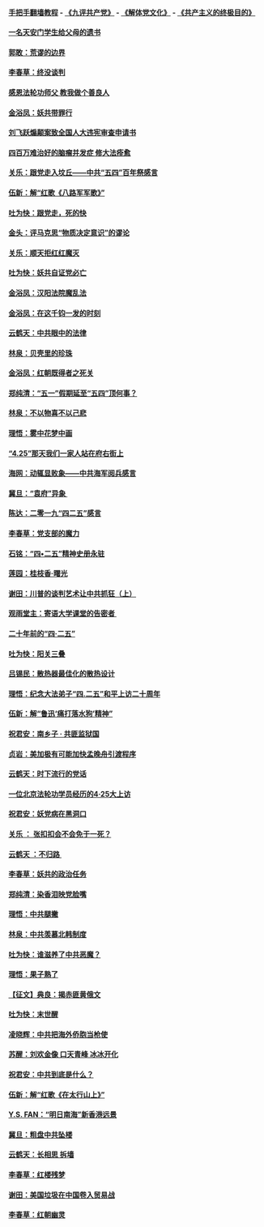 #### [手把手翻墙教程](https://github.com/gfw-breaker/guides/wiki) -  [《九评共产党》](https://github.com/gfw-breaker/9ping.md?t=05071837) - [《解体党文化》](https://github.com/gfw-breaker/jtdwh.md?t=05071837) - [《共产主义的终极目的》](https://github.com/gfw-breaker/gczydzjmd.md?t=05071837)

#### [一名天安门学生给父母的遗书](../pages/nsc993/n11240241.md?t=05071837) 

#### [郭敢：荒谬的边界](../pages/nsc993/n11239395.md?t=05071837) 

#### [李春草：终没谈判](../pages/nsc993/n11238751.md?t=05071837) 

#### [感恩法轮功师父 教我做个善良人](../pages/nsc993/n11238180.md?t=05071837) 

#### [金浴凤：妖共带罪行](../pages/nsc993/n11238313.md?t=05071837) 

#### [刘飞跃煽颠案致全国人大违宪审查申请书](../pages/nsc993/n11238268.md?t=05071837) 

#### [四百万难治好的脑瘤并发症 修大法痊愈](../pages/nsc993/n11238020.md?t=05071837) 

#### [关乐：跟党走入坟丘——中共“五四”百年祭感言](../pages/nsc993/n11236150.md?t=05071837) 

#### [伍新：解“红歌《八路军军歌》”](../pages/nsc993/n11227702.md?t=05071837) 

#### [吐为快：跟党走，死的快](../pages/nsc993/n11227511.md?t=05071837) 

#### [金头：评马克思“物质决定意识”的谬论](../pages/nsc993/n11227161.md?t=05071837) 

#### [关乐：顺天拒红红魔灭](../pages/nsc993/n11225393.md?t=05071837) 

#### [吐为快：妖共自证党必亡](../pages/nsc993/n11223109.md?t=05071837) 

#### [金浴凤：汉阳法院魔乱法](../pages/nsc993/n11222083.md?t=05071837) 

#### [金浴凤：在这千钧一发的时刻](../pages/nsc993/n11222047.md?t=05071837) 

#### [云鹤天：中共眼中的法律](../pages/nsc993/n11221943.md?t=05071837) 

#### [林泉：贝壳里的珍珠](../pages/nsc993/n11217073.md?t=05071837) 

#### [金浴凤：红朝既得者之死关](../pages/nsc993/n11217063.md?t=05071837) 

#### [郑纯清：“五一”假期延至“五四”顶何事？](../pages/nsc993/n11217000.md?t=05071837) 

#### [林泉：不以物喜不以己悲](../pages/nsc993/n11216987.md?t=05071837) 

#### [理悟：雾中花梦中画](../pages/nsc993/n11213846.md?t=05071837) 

#### [“4.25”那天我们一家人站在府右街上](../pages/nsc993/n11210435.md?t=05071837) 

#### [海网：动辄显败象——中共海军阅兵感言](../pages/nsc993/n11212147.md?t=05071837) 

#### [冀旦：“袁府”异象 ](../pages/nsc993/n11211996.md?t=05071837) 

#### [陈达：二零一九“四二五”感言](../pages/nsc993/n11211971.md?t=05071837) 

#### [李春草：党支部的魔力](../pages/nsc993/n11211722.md?t=05071837) 

#### [石铭：“四•二五”精神史册永驻](../pages/nsc993/n11210585.md?t=05071837) 

#### [莲园：桂枝香‧曙光](../pages/nsc993/n11210371.md?t=05071837) 

#### [谢田：川普的谈判艺术让中共抓狂（上）](../pages/nsc993/n11209038.md?t=05071837) 

#### [观雨堂主：寄语大学课堂的告密者 ](../pages/nsc993/n11209062.md?t=05071837) 

#### [二十年前的“四·二五”](../pages/nsc993/n11207639.md?t=05071837) 

#### [吐为快：阳关三叠](../pages/nsc993/n11207152.md?t=05071837) 

#### [吕锡民：散热器最佳化的散热设计](../pages/nsc993/n11206294.md?t=05071837) 

#### [理悟：纪念大法弟子“四.二五”和平上访二十周年](../pages/nsc993/n11206269.md?t=05071837) 

#### [伍新：解“鲁迅‘痛打落水狗’精神”](../pages/nsc993/n11206208.md?t=05071837) 

#### [祝君安：南乡子 · 共匪监狱国](../pages/nsc993/n11203831.md?t=05071837) 

#### [贞岩：美加极有可能加快孟晚舟引渡程序](../pages/nsc993/n11203705.md?t=05071837) 

#### [云鹤天：时下流行的党话](../pages/nsc993/n11203254.md?t=05071837) 

#### [一位北京法轮功学员经历的4·25大上访](../pages/nsc993/n11203160.md?t=05071837) 

#### [祝君安：妖党病在黑洞口](../pages/nsc993/n11201449.md?t=05071837) 

#### [关乐 ： 张扣扣会不会免于一死？](../pages/nsc993/n11201363.md?t=05071837) 

#### [云鹤天 ：不归路 ](../pages/nsc993/n11201359.md?t=05071837) 

#### [李春草：妖共的政治任务](../pages/nsc993/n11199926.md?t=05071837) 

#### [郑纯清：染香泪映党脸嘴](../pages/nsc993/n11199911.md?t=05071837) 

#### [理悟：中共腿撇](../pages/nsc993/n11199727.md?t=05071837) 

#### [林泉：中共羡慕北韩制度](../pages/nsc993/n11199776.md?t=05071837) 

#### [吐为快：谁滋养了中共恶魔？](../pages/nsc993/n11199706.md?t=05071837) 

#### [理悟：果子熟了](../pages/nsc993/n11196774.md?t=05071837) 

#### [【征文】典良：揭赤匪黄俄文](../pages/nsc993/n11195773.md?t=05071837) 

#### [吐为快：末世醒](../pages/nsc993/n11196757.md?t=05071837) 

#### [凌晓辉：中共把海外侨胞当枪使](../pages/nsc993/n11195270.md?t=05071837) 

#### [苏醒：刘欢金像 口天青峰 冰冰开化](../pages/nsc993/n11194046.md?t=05071837) 

#### [祝君安：中共到底是什么？](../pages/nsc993/n11193828.md?t=05071837) 

#### [伍新：解“红歌《在太行山上》”](../pages/nsc993/n11193680.md?t=05071837) 

#### [Y.S. FAN：“明日南海”新香港远景](../pages/nsc993/n11189809.md?t=05071837) 

#### [冀旦：粗盘中共坠楼](../pages/nsc993/n11188872.md?t=05071837) 

#### [云鹤天：长相思 拆墙](../pages/nsc993/n11187494.md?t=05071837) 

#### [李春草：红楼残梦](../pages/nsc993/n11187468.md?t=05071837) 

#### [谢田：美国垃圾在中国卷入贸易战](../pages/nsc993/n11184083.md?t=05071837) 

#### [李春草：红朝幽灵](../pages/nsc993/n11186717.md?t=05071837) 

